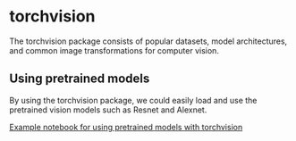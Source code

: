 # torchvision

The torchvision package consists of popular datasets, model architectures, and common image transformations for computer vision.

## Using pretrained models

By using the torchvision package, we could easily load and use the pretrained vision models such as Resnet and Alexnet.

[Example notebook for using pretrained models with torchvision](./src/Torchvision_tutorial.ipynb)
